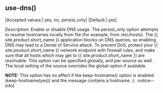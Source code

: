 ## use-dns()

|Accepted values:|      yes, no, persist_only|
|Default:|   yes|

*Description:* Enable or disable DNS usage. The persist_only option
attempts to resolve hostnames locally from file (for example, from
/etc/hosts). The {{ site.product.short_name }} application blocks on DNS queries, so
enabling DNS may lead to a Denial of Service attack. To prevent DoS,
protect your {{ site.product.short_name }} network endpoint with firewall rules, and make
sure that all hosts which may get to {{ site.product.short_name }} are resolvable. This
option can be specified globally, and per-source as well. The local
setting of the source overrides the global option if available.

**NOTE:** This option has no effect if the keep-hostname() option is enabled
(keep-hostname(yes)) and the message contains a hostname.
{: .notice--info}
